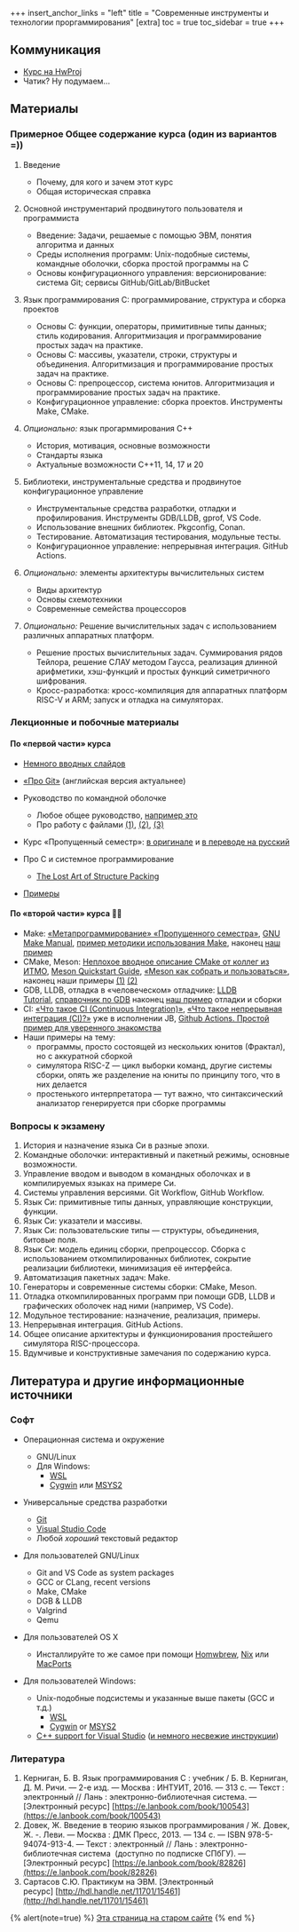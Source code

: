 +++
insert_anchor_links = "left"
title = "Современные инструменты и технологии проргаммирования"
[extra]
toc = true
toc_sidebar = true
+++

<!-- 1 семестр магистратура ПИ -->

## Коммуникация

- [Курс на HwProj](https://hwproj.ru/courses/50049/homeworks)
- Чатик? Ну подумаем...

## Материалы

### Примерное Общее содержание курса (один из вариантов =))

1.  Введение
    - Почему, для кого и зачем этот курс
    - Общая историческая справка

2.  Основной инструментарий продвинутого пользователя и программиста
    - Введение: Задачи, решаемые с помощью ЭВМ, понятия алгоритма и
        данных
    - Среды исполнения программ: Unix-подобные системы, командные
        оболочки, сборка простой программы на C
    - Основы конфигурационного управления: версионирование: система
        Git; сервисы GitHub/GitLab/BitBucket

3.  Язык программирования C: программирование, структура и сборка
    проектов
    - Основы C: функции, операторы, примитивные типы данных; стиль
        кодирования. Aлгоритмизация и программирование простых задач на
        практике.
    - Основы C: массивы, указатели, строки, структуры и объединения.
        Алгоритмизация и программирование простых задач на практике.
    - Основы C: препроцессор, система юнитов. Алгоритмизация и
        программирование простых задач на практике.
    - Конфигурационное управление: сборка проектов. Инструменты Make,
        CMake.

4.  *Опционально:* язык прогарммирования C++
    - История, мотивация, основные возможности
    - Стандарты языка
    - Актуальные возможности С++11, 14, 17 и 20

5.  Библиотеки, инструментальные средства и продвинутое конфигурационное
    управление

    - Инструментальные средства разработки, отладки и профилирования.
        Инструменты GDB/LLDB, gprof, VS Code.
    - Использование внешних библиотек. Pkgconfig, Conan.
    - Тестирование. Автоматизация тестирования, модульные тесты.
    - Конфигурационное управление: непрерывная интеграция. GitHub
        Actions.

6.  *Опционально:* элементы архитектуры вычислительных систем

    - Виды архитектур
    - Основы схемотехники
    - Современные семейства процессоров

7.  *Опционально:* Решение вычислительных задач с использованием
    различных аппаратных платформ.

    - Решение простых вычислительных задач. Суммирования рядов
        Тейлора, решение СЛАУ методом Гаусса, реализация длинной
        арифметики, хэш-функций и простых функций симетричного
        шифрования.
    - Кросс-разработка: кросс-компиляция для аппаратных платформ
        RISC-V и ARM; запуск и отладка на симуляторах.


### Лекционные и побочные материалы

#### По «первой части» курса
- [Немного вводных слайдов](https://github.com/dluciv/Modern-Tools-Techs-BM.5666/tree/main/slides)
- [«Про Git»](https://git-scm.com/book/ru/v2) (английская версия актуальнее)
- Руководство по командной оболочке
  - Любое общее руководство, [например это](https://ruvds.com/doc/bash.pdf)
  - Про работу с файлами [(1)](https://catonmat.net/bash-one-liners-explained-part-one), [(2)](https://catonmat.net/bash-one-liners-explained-part-two), [(3)](https://catonmat.net/bash-one-liners-explained-part-three)

- Курс «Пропущенный семестр»: [в оригинале](https://missing.csail.mit.edu/) и [в переводе на русский](https://missing-semester-rus.github.io/)
- Про C и системное программирование
  - [The Lost Art of Structure Packing](http://www.catb.org/esr/structure-packing/)
- [Примеры](https://github.com/dluciv/Modern-Tools-Techs-BM.5666/tree/main/examples)

#### По «второй части» курса 🧔🏻‍

- Make: [«Метапрограммирование» «Пропущенного семестра»](https://missing-semester-rus.github.io/2020/metaprogramming/),
  [GNU Make Manual](https://www.gnu.org/software/make/manual/), [пример методики использования Make](http://citforum.ru/operating_systems/gnumake/gnumake_02.shtml),
  наконец [наш пример](https://github.com/dluciv/Modern-Tools-Techs-BM.5666/tree/main/examples/C/03.A.Fractal)
- CMake, Meson: [Неплохое вводное описание CMake от коллег из ИТМО](https://neerc.ifmo.ru/wiki/index.php?title=CMake_Tutorial),
  [Meson Quickstart Guide](https://mesonbuild.com/Quick-guide.html), [«Meson как собрать и пользоваться»](https://dzen.ru/a/YwDYqO6fBXyjT6WE),
  наконец наши примеры
  [(1)](https://github.com/dluciv/Modern-Tools-Techs-BM.5666/tree/main/examples/C/03.B.RISC-Z)
  [(2)](https://github.com/dluciv/Modern-Tools-Techs-BM.5666/tree/main/examples/C/03.C.Lang)
- GDB, LLDB, отладка в «человеческом» отладчике: [LLDB Tutorial](https://lldb.llvm.org/use/tutorial.html), [справочник по GDB](https://habr.com/ru/articles/535960/)
  наконец [наш пример](https://github.com/dluciv/Modern-Tools-Techs-BM.5666/tree/main/examples/C/03.A.Fractal/.vscode) отладки и сборки
- CI: [«Что такое CI (Continuous Integration)»](https://habr.com/ru/articles/508216/),
  [«Что такое непрерывная интеграция (CI)?»](https://www.jetbrains.com/ru-ru/teamcity/ci-cd-guide/continuous-integration/) уже в исполнении JB,
  [Github Actions. Простой пример для уверенного знакомства](https://habr.com/ru/articles/711278/)
- Наши примеры на тему:
  - программы, просто состоящей из нескольких юнитов (Фрактал), но с аккуратной сборкой
  - симулятора RISC-Z — цикл выборки команд, другие системы сборки, опять же разделение на юниты по принципу того, что в них делается
  - простенького интерпретатора — тут важно, что синтаксический  анализатор генерируется при сборке программы


### Вопросы к экзамену

1.  История и назначение языка Си в разные эпохи.
2.  Командные оболочки: интерактивный и пакетный режимы, основные
    возможности.
3.  Управление вводом и выводом в командных оболочках и в компилируемых
    языках на примере Си.
4.  Системы управления версиями. Git Workflow, GitHub Workflow.
5.  Язык Си: примитивные типы данных, управляющие конструкции, функции.
6.  Язык Си: указатели и массивы.
7.  Язык Си: пользовательские типы — структуры, объединения, битовые
    поля.
8.  Язык Си: модель единиц сборки, препроцессор. Сборка с использованием
    откомпилированных библиотек, сокрытие реализации библиотеки,
    минимизация её интерфейса.
9.  Автоматизация пакетных задач: Make.
10. Генераторы и современные системы сборки: CMake, Meson.
11. Отладка откомпилированных программ при помощи GDB, LLDB и
    графических оболочек над ними (например, VS Code).
12. Модульное тестирование: назначение, реализация, примеры.
13. Непрерывная интеграция. GitHub Actions.
14. Общее описание архитектуры и функционирования простейшего симулятора
    RISC-процессора.
15. Вдумчивые и конструктивные замечания по содержанию курса.

## Литература и другие информационные источники

### Софт

- Операционная система и окружение
  - GNU/Linux 
  - Для Windows:
    - [WSL](https://learn.microsoft.com/en-us/windows/wsl/install)
    - [Cygwin](https://www.cygwin.com/) или [MSYS2](https://www.msys2.org/)

- Универсальные средства разработки
  - [Git](https://git-scm.com/)
  - [Visual Studio Code](https://code.visualstudio.com/)
  - Любой *хороший* текстовый редактор

- Для пользователей GNU/Linux
  - Git and VS Code as system packages
  - GCC or CLang, recent versions
  - Make, CMake
  - DGB & LLDB
  - Valgrind
  - Qemu

- Для пользователей OS X
  - Инсталлируйте то же самое при помощи [Homwbrew](https://brew.sh/), [Nix](https://nixcademy.com/posts/nix-on-macos/) или [MacPorts](https://www.macports.org/)
- Для пользователей Windows:
  - Unix-подобные подсистемы и указанные выше пакеты (GCC и т.д.)
    - [WSL](https://learn.microsoft.com/en-us/windows/wsl/install)
    - [Cygwin](https://www.cygwin.com/) or [MSYS2](https://www.msys2.org/)
  - [C++ support for Visual Studio](https://learn.microsoft.com/en-us/cpp/build/vscpp-step-0-installation?view=msvc-170) ([и
    немного несвежие инструкции](https://stackoverflow.com/a/55370133))

### Литература

1.  Керниган, Б. В. Язык программирования C : учебник / Б. В. Керниган,
    Д. М. Ричи. — 2-е изд. — Москва : ИНТУИТ, 2016. — 313 с. —
    Текст : электронный // Лань : электронно-библиотечная система. —
    \[Электронный ресурс\] [https://e.lanbook.com/book/100543](https://e.lanbook.com/book/100543)
2.  Довек, Ж. Введение в теорию языков программирования / Ж. Довек, Ж.
    -. Леви. — Москва : ДМК Пресс, 2013. — 134 с. — ISBN
    978-5-94074-913-4. — Текст : электронный // Лань :
    электронно-библиотечная система  (доступно по подписке СПбГУ). —
    \[Электронный ресурс\] [https://e.lanbook.com/book/82826](https://e.lanbook.com/book/82826)
3.  Сартасов С.Ю. Практикум на ЭВМ. \[Электронный ресурс\] [http://hdl.handle.net/11701/15461](http://hdl.handle.net/11701/15461)


{% alert(note=true) %}
[Эта страница на старом сайте](https://sites.google.com/view/edu2018-dluciv-name/Home/modern-tools-techs)
{% end %}
